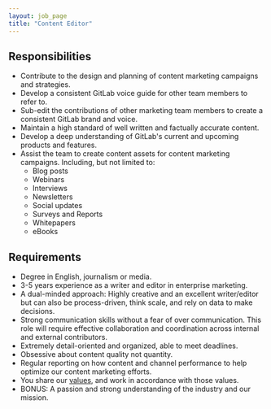 ```yaml
---
layout: job_page
title: "Content Editor"
---
```


## Responsibilities  

- Contribute to the design and planning of content marketing campaigns and strategies.
- Develop a consistent GitLab voice guide for other team members to refer to.
- Sub-edit the contributions of other marketing team members to create a consistent GitLab brand and voice.
- Maintain a high standard of well written and factually accurate content.
- Develop a deep understanding of GitLab's current and upcoming products and features.
- Assist the team to create content assets for content marketing campaigns. Including, but not limited to:
  + Blog posts
  + Webinars
  + Interviews
  + Newsletters
  + Social updates
  + Surveys and Reports
  + Whitepapers
  + eBooks

## Requirements

- Degree in English, journalism or media.
- 3-5 years experience as a writer and editor in enterprise marketing.
- A dual-minded approach: Highly creative and an excellent writer/editor but can also be process-driven, think scale, and rely on data to make decisions.
- Strong communication skills without a fear of over communication. This role will require effective collaboration and coordination across internal and external contributors.
- Extremely detail-oriented and organized, able to meet deadlines.
- Obsessive about content quality not quantity.
- Regular reporting on how content and channel performance to help optimize our content marketing efforts.
- You share our [values](/handbook/#values), and work in accordance with those values.
- BONUS: A passion and strong understanding of the industry and our mission.
